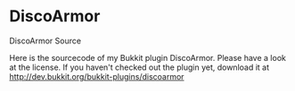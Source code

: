 DiscoArmor
==========

DiscoArmor Source

Here is the sourcecode of my Bukkit plugin DiscoArmor. Please have a look at the license.
If you haven't checked out the plugin yet, download it at http://dev.bukkit.org/bukkit-plugins/discoarmor
